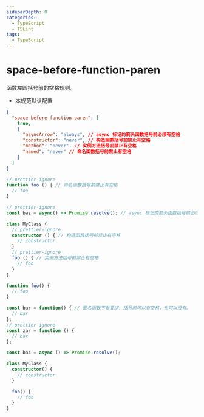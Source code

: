 ```yaml
---
sidebarDepth: 0
categories:
  - TypeScript
  - TSLint
tags:
  - TypeScript
---
```


# space-before-function-paren

函数左圆括号前的空格规则。

<Badge text="HasFixer" vertical="middle" />

- 本规范默认配置

```json
{
  "space-before-function-paren": [
    true,
    {
      "asyncArrow": "always", // async 标记的箭头函数括号前必须有空格
      "constructor": "never", // 构造函数括号前禁止有空格
      "method": "never", // 实例方法括号前禁止有空格
      "named": "never" // 命名函数括号前禁止有空格
    }
  ]
}
```

<div class="code-style bad">

```ts
// prettier-ignore
function foo () { // 命名函数括号前禁止有空格
  // foo
}

// prettier-ignore
const baz = async() => Promise.resolve(); // async 标记的箭头函数括号前必须有空格

class MyClass {
  // prettier-ignore
  constructor () { // 构造函数括号前禁止有空格
    // constructor
  }
  // prettier-ignore
  foo () { // 实例方法括号前禁止有空格
    // foo
  }
}
```

</div>
<div class="code-style good">

```ts
function foo() {
  // foo
}

const bar = function() { // 匿名函数不做要求，括号前可以有空格，也可以没有。
  // bar
};
// prettier-ignore
const zar = function () {
  // bar
};

const baz = async () => Promise.resolve();

class MyClass {
  constructor() {
    // constructor
  }

  foo() {
    // foo
  }
}
```

</div>
